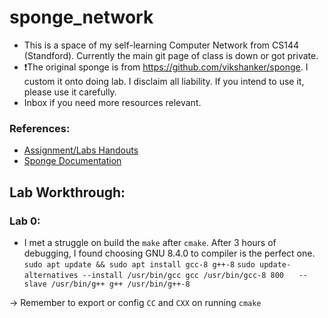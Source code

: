 # sponge_network

- This is a space of my self-learning Computer Network from CS144 (Standford). Currently the main git page of class is down or got private.
- ❗️The original sponge is from https://github.com/vikshanker/sponge. I custom it onto doing lab. I disclaim all liability. If you intend to use it, please use it carefully. 
- Inbox if you need more resources relevant.

### References:
- [Assignment/Labs Handouts](https://github.com/PKUFlyingPig/CS144-Computer-Network/tree/master/lab_handouts)
- [Sponge Documentation](https://kangyupl.gitee.io/cs144.github.io/doc/lab0/annotated.html)

## Lab Workthrough:
### Lab 0:
- I met a struggle on build the `make` after `cmake`. After 3 hours of debugging, I found choosing GNU 8.4.0 to compiler is the perfect one.
`sudo apt update && sudo apt install gcc-8 g++-8`
`sudo update-alternatives --install /usr/bin/gcc gcc /usr/bin/gcc-8 800`
&nbsp;&nbsp;&nbsp;&nbsp;&nbsp;`--slave /usr/bin/g++ g++ /usr/bin/g++-8`

-> Remember to export or config `CC` and `CXX` on running `cmake`